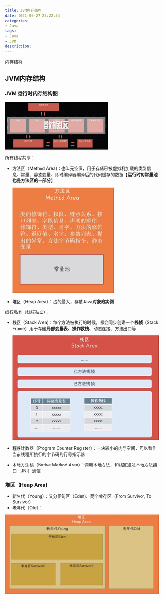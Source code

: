 ```yaml
---
title: JVM内存结构
date: 2021-06-27 23:22:54
categories:
- Java
tags:
- Java
- JVM
description: 
---
```


内存结构

<!-- more -->

JVM内存结构
---

### JVM 运行时内存结构图

<img src="Java内存区域/JVM-1.png" alt="JVM-1" style="zoom: 33%;" />

所有线程共享：

- 方法区（Method Area)：也叫元空间，用于存储已被虚拟机加载的类型信息、常量、静态变量、即时编译器编译后的代码缓存的数据【**运行时的常量池也是方法区的一部分**】

  <img src="Java内存区域/method-1.png" alt="method-1" style="zoom: 50%;" />

- 堆区（Heap Area）：占的最大，存放Java**对象的实例**

线程私有（线程独立）：

- 栈区（Stack Area)：每个方法被执行的时候，都会同步创建一个**栈帧**（Stack Frame）用于存储**局部变量表、操作数栈**、动态连接、方法出口等

  <img src="Java内存区域/Stack-1.png" alt="Stack-1" style="zoom:50%;" />

- 程序计数器（Program Counter Register）：一块较小的内存空间，可以看作当前线程所执行的字节码的行号指示器

- 本地方法栈（Native Method Area）：调用本地方法，和栈区通过本地方法接口（JNI）通信



### 堆区（Heap Area)

- 新生代（Young）：又分伊甸区（Eden)、两个幸存区（From Survivor, To  Survivor)
- 老年代（Old）：

<img src="Java内存区域/Heap-1.png" alt="Heap-1" style="zoom:50%;" />
